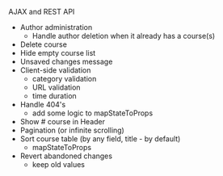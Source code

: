 AJAX and REST API
* Author administration 
  * Handle author deletion when it already has a course(s)
* Delete course 
* Hide empty course list 
* Unsaved changes message 
* Client-side validation
  * category validation
  * URL validation
  * time duration
* Handle 404's 
  * add some logic to mapStateToProps
* Show # course in Header 
* Pagination (or infinite scrolling)
* Sort course table (by any field, title - by default)
  * mapStateToProps
* Revert abandoned changes
  * keep old values

